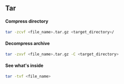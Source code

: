 ## Tar

#### Compress directory
```bash
tar -zcvf <file_name>.tar.gz <target_directory>/ 
```

#### Decompress archive
```bash
tar -zxvf <file_name>.tar.gz -C <target_directory>
```

#### See what's inside
```bash
tar -tvf <file_name>
```
